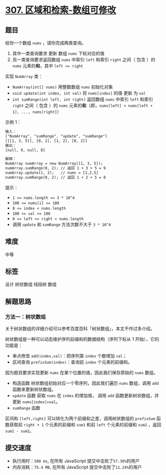 # [307. 区域和检索-数组可修改](https://leetcode-cn.com/problems/range-sum-query-mutable/)

## 题目

给你一个数组 `nums` ，请你完成两类查询。

1. 其中一类查询要求 更新 数组 `nums` 下标对应的值
2. 另一类查询要求返回数组 `nums` 中索引 `left` 和索引 `right` 之间（ 包含 ）的 `nums` 元素的**和**，其中 `left <= right`

实现 `NumArray` 类：

- `NumArray(int[] nums)` 用整数数组 `nums` 初始化对象
- `void update(int index, int val)` 将 `nums[index]` 的值 更新 为 `val`
- `int sumRange(int left, int right)` 返回数组 `nums` 中索引 `left` 和索引 `right` 之间（ 包含 ）的 `nums` 元素的**和**（即，`nums[left] + nums[left + 1], ..., nums[right]`）

示例 1：

```txt
输入：
["NumArray", "sumRange", "update", "sumRange"]
[[[1, 3, 5]], [0, 2], [1, 2], [0, 2]]
输出：
[null, 9, null, 8]

解释：
NumArray numArray = new NumArray([1, 3, 5]);
numArray.sumRange(0, 2); // 返回 1 + 3 + 5 = 9
numArray.update(1, 2);   // nums = [1,2,5]
numArray.sumRange(0, 2); // 返回 1 + 2 + 5 = 8
```

提示：

- `1 <= nums.length <= 3 * 10^4`
- `100 <= nums[i] <= 100`
- `0 <= index < nums.length`
- `100 <= val <= 100`
- `0 <= left <= right < nums.length`
- 调用 `update` 和 `sumRange` 方法次数不大于 `3 * 10^4`

## 难度

中等

## 标签

设计 树状数组 线段树 数组

## 解题思路

### 方法一：树状数组

关于树状数组的详细介绍可以参考百度百科「树状数组」，本文不作过多介绍。

树状数组是一种可以动态维护序列前缀和的数据结构（序列下标从 1 开始），它的功能是：

- 单点修改 `add(index,val)`：把序列第 `index` 个数增加 `val`；
- 区间查询 `prefixSum(index)`：查询前 `index` 个元素的前缀和。

因为题目要求实现更新 `nums` 在某个位置的值，因此我们保存原始的 `nums` 数组。

- 构造函数
  树状数组初始对应一个零序列，因此我们遍历 `nums` 数组，调用 `add` 函数来更新树状数组。
- `update` 函数
  获取 `nums` 在 `index` 的增加值， 调用 `add` 函数更新树状数组，并更新 `nums[index]=val`。
- `sumRange` 函数

区间和 `[left,right]` 可以转化为两个前缀和之差，调用树状数组的 `prefixSum` 函数获取前 `right + 1` 个元素的前缀和 `sum1` 和前 `left` 个元素的前缀和 `sum2` ，返回 `sum1 - sum2`。

## 提交速度

- 执行用时：`580 ms`, 在所有 JavaScript 提交中击败了`57.30%`的用户
- 内存消耗：`75.4 MB`, 在所有 JavaScript 提交中击败了`11.24%`的用户
